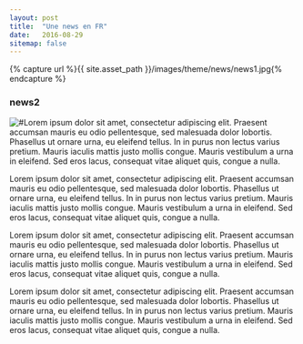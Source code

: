 ```yaml
---
layout: post
title:  "Une news en FR"
date:   2016-08-29
sitemap: false
---
```

 {% capture url %}{{ site.asset_path }}/images/theme/news/news1.jpg{% endcapture %}
 <h3 class="blue">news2</h3>
 <p><img src="{{ url }}" alt="#" />Lorem ipsum dolor sit amet, consectetur adipiscing elit. Praesent accumsan mauris eu odio pellentesque, sed malesuada dolor lobortis. Phasellus ut ornare urna, eu eleifend tellus. In in purus non lectus varius pretium. Mauris iaculis mattis justo mollis congue. Mauris vestibulum a urna in eleifend. Sed eros lacus, consequat vitae aliquet quis, congue a nulla.</p><!--more-->
 <p>Lorem ipsum dolor sit amet, consectetur adipiscing elit. Praesent accumsan mauris eu odio pellentesque, sed malesuada dolor lobortis. Phasellus ut ornare urna, eu eleifend tellus. In in purus non lectus varius pretium. Mauris iaculis mattis justo mollis congue. Mauris vestibulum a urna in eleifend. Sed eros lacus, consequat vitae aliquet quis, congue a nulla.</p>
 <!--more-->
 <p>Lorem ipsum dolor sit amet, consectetur adipiscing elit. Praesent accumsan mauris eu odio pellentesque, sed malesuada dolor lobortis. Phasellus ut ornare urna, eu eleifend tellus. In in purus non lectus varius pretium. Mauris iaculis mattis justo mollis congue. Mauris vestibulum a urna in eleifend. Sed eros lacus, consequat vitae aliquet quis, congue a nulla.</p>
 <p>Lorem ipsum dolor sit amet, consectetur adipiscing elit. Praesent accumsan mauris eu odio pellentesque, sed malesuada dolor lobortis. Phasellus ut ornare urna, eu eleifend tellus. In in purus non lectus varius pretium. Mauris iaculis mattis justo mollis congue. Mauris vestibulum a urna in eleifend. Sed eros lacus, consequat vitae aliquet quis, congue a nulla.</p>
